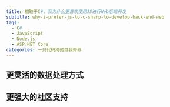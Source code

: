 ```yaml
---
title: 相较于C#，我为什么更喜欢使用JS进行Web后端开发
subtitle: why-i-prefer-js-to-c-sharp-to-develop-back-end-web
tags:
  - C#
  - JavaScript
  - Node.js
  - ASP.NET Core
categories: 一只代码狗的自我修养
---
```


## 更灵活的数据处理方式

## 更强大的社区支持

